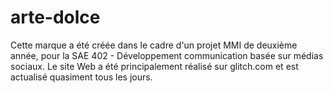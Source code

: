 # arte-dolce
Cette marque a été créée dans le cadre d'un projet MMI de deuxième année, pour la SAE 402 - Développement communication basée sur médias sociaux.
Le site Web a été principalement réalisé sur glitch.com et est actualisé quasiment tous les jours.
